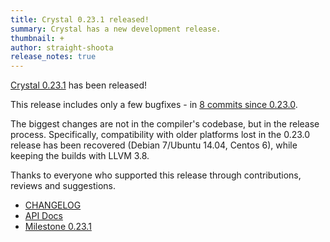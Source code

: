 ```yaml
---
title: Crystal 0.23.1 released!
summary: Crystal has a new development release.
thumbnail: +
author: straight-shoota
release_notes: true
---
```


[Crystal 0.23.1](https://github.com/crystal-lang/crystal/releases/tag/0.23.1) has been released!

This release includes only a few bugfixes - in [8 commits since 0.23.0](https://github.com/crystal-lang/crystal/compare/0.23.0...0.23.1).

The biggest changes are not in the compiler's codebase, but in the release process. Specifically, compatibility with older platforms lost in the 0.23.0 release has been recovered (Debian 7/Ubuntu 14.04, Centos 6), while keeping the builds with LLVM 3.8.

Thanks to everyone who supported this release through contributions, reviews and suggestions.

* [CHANGELOG](https://github.com/crystal-lang/crystal/releases/tag/0.23.1)
* [API Docs](https://crystal-lang.org/api/0.23.1)
* [Milestone 0.23.1](https://github.com/crystal-lang/crystal/issues?q=milestone%3A0.23.1)
